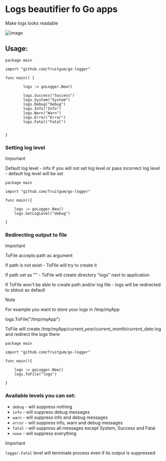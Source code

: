 # Logs beautifier fo Go apps

Make logs looks readable

![image](https://github.com/fruitgum/go-logger/assets/31319804/cbe8ff0e-8380-44bd-af52-24a181886a98)



## Usage:

```
package main

import "github.com/fruitgum/go-logger"

func main() {

    	logs := goLogger.New()

        logs.Success("Success")
        logs.System("System")
        logs.Debug("Debug")
        logs.Info("Info")
        logs.Warn("Warn")
        logs.Error("Error")
        logs.Fatal("Fatal")
    

}

```

### Setting log level

> [!IMPORTANT]
> Default log level - info
> If you will not set log level or pass incorrect log level - default log level will be set

```
package main

import "github.com/fruitgum/go-logger"

func main(){

    logs := goLogger.New()
    logs.SetLogLevel("debug")
    
}
```

### Redirecting output to file

> [!IMPORTANT]
> ToFile accepts path as argument
> 
> If path is not exist - ToFile will try to create it
> 
> If path set as "" - ToFile will create directory "logs" next to application
> 
> If ToFile won't be able to create path and/or log file - logs will be redirected to stdout as default


> [!NOTE]
> For example you want to store your logs in /tmp/myApp
> 
> logs.ToFile("/tmp/myApp")
> 
> ToFile will create /tmp/myApp/*current_year*/*current_month*/*current_date*.log and redirect the logs there


```
package main

import "github.com/fruitgum/go-logger"

func main(){

    logs := goLogger.New()
    logs.ToFile("logs")
    
}
```

### Available levels you can set:
* `debug` - will suppress nothing
* `info` - will suppress debug messages
* `warn` - will suppress info and debug messages
* `error` - will suppress info, warn and debug messages
* `fatal` - will suppress all messages except System, Success and Fatal
* `none` - will suppress everything

> [!IMPORTANT]
> `logger.Fatal` level will terminate process even if its output is suppressed  
